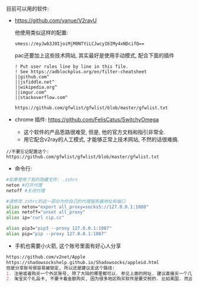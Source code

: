 目前可以用的软件:

- https://github.com/yanue/V2rayU

  他使用类似这样的配置: 

  ```
  vmess://eyJwb3J0IjoiMjM0NTYiLCJwcyI6IMy4xNDcifQ==
  ```

  pac还要加上这些技术网站, 其实最好是使用手动模式, 配合下面的插件

  ```pac
  ! Put user rules line by line in this file.
  ! See https://adblockplus.org/en/filter-cheatsheet
  ||github.com^
  ||jsfiddle.net^
  ||wikipedia.org^
  ||imgur.com^
  ||stackoverflow.com^
  ```

  ```
  https://github.com/gfwlist/gfwlist/blob/master/gfwlist.txt
  ```

  

- chrome 插件:  https://github.com/FelisCatus/SwitchyOmega

  - 这个软件的产品思路很难受, 但是, 他的官方文档和指引非常全.
  - 用它配合v2ray的人工模式, 才能够正常上技术网站, 不然的话很难搞.

```
//不要忘记配置这个: 
https://github.com/gfwlist/gfwlist/blob/master/gfwlist.txt
```

- 命令行:

```sh
#如果使用了我的隐藏文件: .zshrc
neton #打开代理
netoff #关闭代理
```

```sh
#请修改.zshrc的这一部分为你自己的代理服务器地址和端口
alias neton="export all_proxy=socks5://127.0.0.1:1080"
alias netoff="unset all_proxy"
alias ip="curl cip.cc"

alias pip3="pip3 --proxy 127.0.0.1:1087"
alias pip="pip --proxy 127.0.0.1:1087"
```

- 手机也需要小火箭, 这个账号里面有好心人分享

```markdown
https://github.com/v2net/Apple
https://shadowsockshelp.github.io/Shadowsocks/appleid.html
但是分享账号很容易被锁定, 所以还是建议走这个路径:
1. 注册或者购买一个外区账号, 除了大陆的哪里都可以. 参见上面的网址. 建议直接买一个几块钱.
2. 淘宝买个礼品卡, 不要卡着金额购买, 因为很多地区购买软件是要交税的. 比如美国. 而且很神奇的是, 美国不同的州交税是不一样的. 
```

